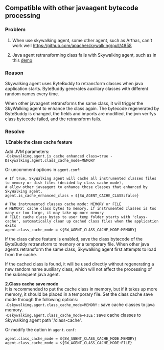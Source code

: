 ## Compatible with other javaagent bytecode processing

### Problem
1. When use skywalking agent, some other agent, such as Arthas, can't work well 
https://github.com/apache/skywalking/pull/4858

2. Java agent retransforming class fails with Skywalking agent, such as in this [demo](https://github.com/hengyunabc/skywalking-error-demo)
 
### Reason
Skywalking agent uses ByteBuddy to retransform classes when java application starts. 
ByteBuddy generates auxiliary classes with different random names every time. 

When other javaagent retransforms the same class, it will trigger the SkyWalking agent to enhance the class again. 
The bytecode regenerated by ByteBuddy is changed, the fields and imports are modified, the jvm verifys class bytecode failed, and the retransform fails.


### Resolve

**1.Enable the class cache feature**  

Add JVM parameters:  
`-Dskywalking.agent.is_cache_enhanced_class=true -Dskywalking.agent.class_cache_mode=MEMORY`    

Or uncomment options in `agent.conf`:
  
```
# If true, SkyWalking agent will cache all instrumented classes files to memory or disk files (decided by class cache mode),
# allow other javaagent to enhance those classes that enhanced by SkyWalking agent.
agent.is_cache_enhanced_class = ${SW_AGENT_CACHE_CLASS:false}

# The instrumented classes cache mode: MEMORY or FILE
# MEMORY: cache class bytes to memory, if instrumented classes is too many or too large, it may take up more memory
# FILE: cache class bytes to user temp folder starts with 'class-cache', automatically clean up cached class files when the application exits
agent.class_cache_mode = ${SW_AGENT_CLASS_CACHE_MODE:MEMORY}

```

If the class cahce feature is enabled, save the class bytecode of the ByteBuddy retransform to memory or a temporary file. 
When other java agents retransform the same class, Skywalking agent first attempts to load from the cache.

If the cached class is found, it will be used directly without regenerating a new random name auxiliary class, 
which will not affect the processing of the subsequent java agent.

**2.Class cache save mode**  
It is recommended to put the cache class in memory, but if it takes up more memory, it should be placed in a temporary file. Set the class cache save mode through the following options:  
`-Dskywalking.agent.class_cache_mode=MEMORY` : save cache classes to java memory.    
`-Dskywalking.agent.class_cache_mode=FILE` : save cache classes to Skywalking agent path '/class-cache'.  

Or modify the option in `agent.conf`:
  
`agent.class_cache_mode = ${SW_AGENT_CLASS_CACHE_MODE:MEMORY}`    
`agent.class_cache_mode = ${SW_AGENT_CLASS_CACHE_MODE:FILE}`    
